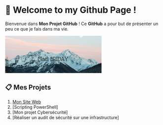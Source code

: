# 🚀 Welcome to my Github Page !

Bienvenue dans **Mon Projet GitHub** ! Ce **GitHub** a pour but de présenter un peu ce que je fais dans ma vie.

![Mon Image](https://github.com/maelbrd/maelbrd/blob/main/img2.png)

## 📋 Mes Projets
1. [Mon Site Web](https://github.com/maelbrd/html-website)
2. [Scripting PowerShell]
3. [Mon projet Cybersécurité]
4. [Réaliser un audit de sécurité sur une infrastructure]
